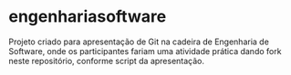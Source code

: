 # engenhariasoftware
Projeto criado para apresentação de Git na cadeira de Engenharia de Software, onde os participantes fariam uma atividade prática dando fork neste repositório, conforme script da apresentação.
